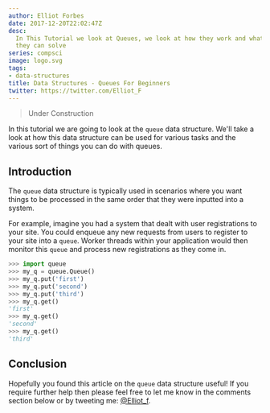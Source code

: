 ```yaml
---
author: Elliot Forbes
date: 2017-12-20T22:02:47Z
desc:
  In This Tutorial we look at Queues, we look at how they work and what problems
  they can solve
series: compsci
image: logo.svg
tags:
- data-structures
title: Data Structures - Queues For Beginners
twitter: https://twitter.com/Elliot_F
---
```


> Under Construction

In this tutorial we are going to look at the `queue` data structure. We'll take
a look at how this data structure can be used for various tasks and the various
sort of things you can do with queues.

## Introduction

The `queue` data structure is typically used in scenarios where you want things
to be processed in the same order that they were inputted into a system.

For example, imagine you had a system that dealt with user registrations to your
site. You could enqueue any new requests from users to register to your site
into a `queue`. Worker threads within your application would then monitor this
`queue` and process new registrations as they come in.

```py
>>> import queue
>>> my_q = queue.Queue()
>>> my_q.put('first')
>>> my_q.put('second')
>>> my_q.put('third')
>>> my_q.get()
'first'
>>> my_q.get()
'second'
>>> my_q.get()
'third'
```

## Conclusion

Hopefully you found this article on the `queue` data structure useful! If you
require further help then please feel free to let me know in the comments
section below or by tweeting me: [@Elliot_f](https://twitter.com/elliot_f).
